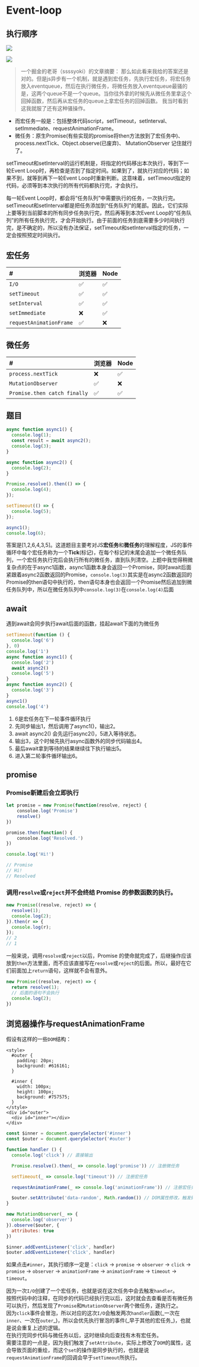 # Event-loop

## 执行顺序

![](../../.gitbook/assets/image%20%2868%29.png)

![](../../.gitbook/assets/image%20%28189%29.png)

> 一个掘金的老哥（ssssyoki）的文章摘要： 那么如此看来我给的答案还是对的。但是js异步有一个机制，就是遇到宏任务，先执行宏任务，将宏任务放入eventqueue，然后在执行微任务，将微任务放入eventqueue最骚的是，这两个queue不是一个queue。当你往外拿的时候先从微任务里拿这个回掉函数，然后再从宏任务的queue上拿宏任务的回掉函数。 我当时看到这我就服了还有这种骚操作。

* 而宏任务一般是：包括整体代码script，setTimeout，setInterval、setImmediate、requestAnimationFrame。
* 微任务：原生Promise\(有些实现的promise将then方法放到了宏任务中\)、process.nextTick、Object.observe\(已废弃\)、 MutationObserver 记住就行了。

setTimeout和setInterval的运行机制是，将指定的代码移出本次执行，等到下一轮Event Loop时，再检查是否到了指定时间。如果到了，就执行对应的代码；如果不到，就等到再下一轮Event Loop时重新判断。这意味着，setTimeout指定的代码，必须等到本次执行的所有代码都执行完，才会执行。

每一轮Event Loop时，都会将“任务队列”中需要执行的任务，一次执行完。setTimeout和setInterval都是把任务添加到“任务队列”的尾部。因此，它们实际上要等到当前脚本的所有同步任务执行完，然后再等到本次Event Loop的“任务队列”的所有任务执行完，才会开始执行。由于前面的任务到底需要多少时间执行完，是不确定的，所以没有办法保证，setTimeout和setInterval指定的任务，一定会按照预定时间执行。

## 宏任务

| \# | 浏览器 | Node |
| :--- | :--- | :--- |
| `I/O` | ✅ | ✅ |
| `setTimeout` | ✅ | ✅ |
| `setInterval` | ✅ | ✅ |
| `setImmediate` | ❌ | ✅ |
| `requestAnimationFrame` | ✅ | ❌ |

## 微任务

| \# | 浏览器 | Node |
| :--- | :--- | :--- |
| `process.nextTick` | ❌ | ✅ |
| `MutationObserver` | ✅ | ❌ |
| `Promise.then catch finally` | ✅ | ✅ |

## 题目

```javascript
async function async1() {
  console.log(1);
  const result = await async2();
  console.log(3);
}

async function async2() {
  console.log(2);
}

Promise.resolve().then(() => {
  console.log(4);
});

setTimeout(() => {
  console.log(5);
});

async1();
console.log(6);
```

答案是\[1,2,6,4,3,5\]。这道题目主要考对JS**宏任务**和**微任务**的理解程度，JS的事件循环中每个宏任务称为一个**Tick**\(标记\)，在每个标记的末尾会追加一个微任务队列，一个宏任务执行完后会执行所有的微任务，直到队列清空。上题中我觉得稍微复杂点的在于async1函数，async1函数本身会返回一个Promise，同时await后面紧跟着async2函数返回的Promise，`console.log(3)`其实是在async2函数返回的Promise的then语句中执行的，then语句本身也会返回一个Promise然后追加到微任务队列中，所以在微任务队列中`console.log(3)`在`console.log(4)`后面

## await

遇到await会同步执行await后面的函数，挂起await下面的为微任务

```javascript
setTimeout(function () {
  console.log('6')
}, 0)
console.log('1')
async function async1() {
  console.log('2')
  await async2()
  console.log('5')
}
async function async2() {
  console.log('3')
}
async1()
console.log('4')
```

1. 6是宏任务在下一轮事件循环执行
2. 先同步输出1，然后调用了async1\(\)，输出2。
3. await async2\(\) 会先运行async2\(\)，5进入等待状态。
4. 输出3，这个时候先执行async函数外的同步代码输出4。
5. 最后await拿到等待的结果继续往下执行输出5。
6. 进入第二轮事件循环输出6。

## promise

### Promise新建后会立即执行

```javascript
let promise = new Promise(function(resolve, reject) {
    consoloe.log('Promise')
    resolve()
})

promise.then(function() {
    consoloe.log('Resolved.')
})

console.log('Hi!')

// Promise
// Hi!
// Resolved
```

### 调用`resolve`或`reject`并不会终结 Promise 的参数函数的执行。

```javascript
new Promise((resolve, reject) => {
  resolve(1);
  console.log(2);
}).then(r => {
  console.log(r);
});
// 2
// 1
```

一般来说，调用`resolve`或`reject`以后，Promise 的使命就完成了，后继操作应该放到`then`方法里面，而不应该直接写在`resolve`或`reject`的后面。所以，最好在它们前面加上`return`语句，这样就不会有意外。

```javascript
new Promise((resolve, reject) => {
  return resolve(1);
  // 后面的语句不会执行
  console.log(2);
})
```

## 浏览器操作与requestAnimationFrame

假设有这样的一些`DOM`结构：

```markup
<style>
  #outer {
    padding: 20px;
    background: #616161;
  }

  #inner {
    width: 100px;
    height: 100px;
    background: #757575;
  }
</style>
<div id="outer">
  <div id="inner"></div>
</div>
```

```javascript
const $inner = document.querySelector('#inner')
const $outer = document.querySelector('#outer')

function handler () {
  console.log('click') // 直接输出

  Promise.resolve().then(_ => console.log('promise')) // 注册微任务

  setTimeout(_ => console.log('timeout')) // 注册宏任务

  requestAnimationFrame(_ => console.log('animationFrame')) // 注册宏任务

  $outer.setAttribute('data-random', Math.random()) // DOM属性修改，触发微任务
}

new MutationObserver(_ => {
  console.log('observer')
}).observe($outer, {
  attributes: true
})

$inner.addEventListener('click', handler)
$outer.addEventListener('click', handler)
```

如果点击`#inner`，其执行顺序一定是：`click` -&gt; `promise` -&gt; `observer` -&gt; `click` -&gt; `promise` -&gt; `observer` -&gt; `animationFrame` -&gt; `animationFrame` -&gt; `timeout` -&gt; `timeout`。

因为一次`I/O`创建了一个宏任务，也就是说在这次任务中会去触发`handler`。  
按照代码中的注释，在同步的代码已经执行完以后，这时就会去查看是否有微任务可以执行，然后发现了`Promise`和`MutationObserver`两个微任务，遂执行之。  
因为`click`事件会冒泡，所以对应的这次`I/O`会触发两次`handler`函数\(\_一次在`inner`、一次在`outer`\_\)，所以会优先执行冒泡的事件\(\_早于其他的宏任务\_\)，也就是说会重复上述的逻辑。  
在执行完同步代码与微任务以后，这时继续向后查找有木有宏任务。  
需要注意的一点是，因为我们触发了`setAttribute`，实际上修改了`DOM`的属性，这会导致页面的重绘，而这个`set`的操作是同步执行的，也就是说`requestAnimationFrame`的回调会早于`setTimeout`所执行。

  


